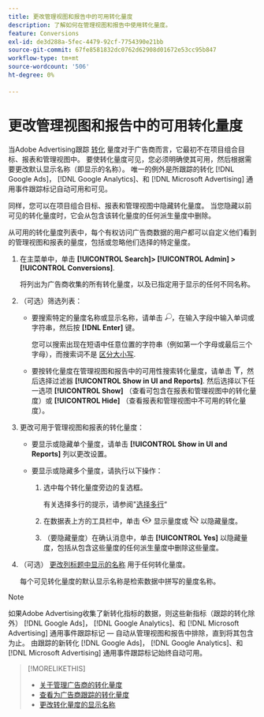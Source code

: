 ```yaml
---
title: 更改管理视图和报告中的可用转化量度
description: 了解如何在管理视图和报告中使用转化量度。
feature: Conversions
exl-id: de3d288a-5fec-4479-92cf-7754390e21bb
source-git-commit: 67fe8581832dc0762d62908d01672e53cc95b847
workflow-type: tm+mt
source-wordcount: '506'
ht-degree: 0%

---
```


# 更改管理视图和报告中的可用转化量度

当Adobe Advertising跟踪 [转化](/help/search-social-commerce/glossary.md#c-d) 量度对于广告商而言，它最初不在项目组合目标、报表和管理视图中。 要使转化量度可见，您必须明确使其可用，然后根据需要更改默认显示名称（即显示的名称）。 唯一的例外是所跟踪的转化 [!DNL Google Ads]， [!DNL Google Analytics]、和 [!DNL Microsoft Advertising] 通用事件跟踪标记自动可用和可见。

同样，您可以在项目组合目标、报表和管理视图中隐藏转化量度。 当您隐藏以前可见的转化量度时，它会从包含该转化量度的任何派生量度中删除。

从可用的转化量度列表中，每个有权访问广告商数据的用户都可以自定义他们看到的管理视图和报表的量度，包括或忽略他们选择的特定量度。

1. 在主菜单中，单击 **[!UICONTROL Search]> [!UICONTROL Admin] >[!UICONTROL Conversions]**.

   将列出为广告商收集的所有转化量度，以及已指定用于显示的任何不同名称。

1. （可选）筛选列表：

   * 要搜索特定的量度名称或显示名称，请单击 ![Search](/help/search-social-commerce/assets/search.png "Search")，在输入字段中输入单词或字符串，然后按 **[!DNL Enter]** 键。

     您可以搜索出现在短语中任意位置的字符串（例如第一个字母或最后三个字母），而搜索词不是 [区分大小写](/help/search-social-commerce/glossary.md#c-d).

   * 要按转化量度在管理视图和报告中的可用性搜索转化量度，请单击 ![筛选](/help/search-social-commerce/assets/filter.png "筛选")，然后选择过滤器 **[!UICONTROL Show in UI and Reports]**. 然后选择以下任一选项 **[!UICONTROL Show]** （查看可包含在报表和管理视图中的转化量度）或 **[!UICONTROL Hide]** （查看报表和管理视图中不可用的转化量度）。

1. 更改可用于管理视图和报表的转化量度：

   * 要显示或隐藏单个量度，请单击 **[!UICONTROL Show in UI and Reports]** 列以更改设置。

   * 要显示或隐藏多个量度，请执行以下操作：

      1. 选中每个转化量度旁边的复选框。

         有关选择多行的提示，请参阅&quot;[选择多行](/help/search-social-commerce/common-tasks/navigation-editing-selection/multiple-rows-select.md)“

      1. 在数据表上方的工具栏中，单击 ![显示](/help/search-social-commerce/assets/show.png "显示") 显示量度或 ![隐藏](/help/search-social-commerce/assets/hide.png "隐藏") 以隐藏量度。

      1. （要隐藏量度）在确认消息中，单击 **[!UICONTROL Yes]** 以隐藏量度，包括从包含这些量度的任何派生量度中删除这些量度。

1. （可选） [更改列标题中显示的名称](conversion-metric-edit-display-name.md) 用于任何转化量度。

   每个可见转化量度的默认显示名称是检索数据中拼写的量度名称。

>[!NOTE]
>
>如果Adobe Advertising收集了新转化指标的数据，则这些新指标（跟踪的转化除外） [!DNL Google Ads]， [!DNL Google Analytics]、和 [!DNL Microsoft Advertising] 通用事件跟踪标记 — 自动从管理视图和报告中排除，直到将其包含为止。 由跟踪的新转化 [!DNL Google Ads]， [!DNL Google Analytics]、和 [!DNL Microsoft Advertising] 通用事件跟踪标记始终自动可用。

>[!MORELIKETHIS]
>
>* [关于管理广告商的转化量度](conversion-metric-about.md)
>* [查看为广告商跟踪的转化量度](conversion-metric-view-tracked.md)
>* [更改转化量度的显示名称](conversion-metric-edit-display-name.md)
